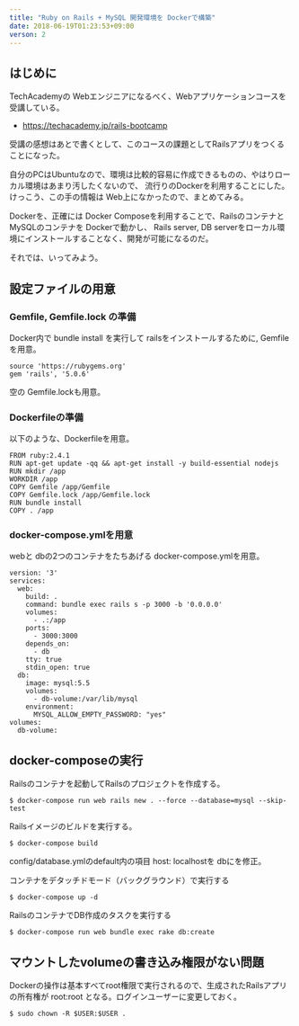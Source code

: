 ```yaml
---
title: "Ruby on Rails + MySQL 開発環境を Dockerで構築"
date: 2018-06-19T01:23:53+09:00
verson: 2
---
```


## はじめに
TechAcademyの Webエンジニアになるべく、Webアプリケーションコースを受講している。

- https://techacademy.jp/rails-bootcamp

受講の感想はあとで書くとして、このコースの課題としてRailsアプリをつくることになった。

自分のPCはUbuntuなので、環境は比較的容易に作成できるものの、やはりローカル環境はあまり汚したくないので、
流行りのDockerを利用することにした。けっこう、この手の情報は Web上になかったので、まとめてみる。

Dockerを、正確には Docker Composeを利用することで、Railsのコンテナと MySQLのコンテナを Dockerで動かし、
Rails server, DB serverをローカル環境にインストールすることなく、開発が可能になるのだ。

それでは、いってみよう。

## 設定ファイルの用意
### Gemfile, Gemfile.lock の準備
Docker内で bundle install を実行して railsをインストールするために, Gemfileを用意。

```
source 'https://rubygems.org'
gem 'rails', '5.0.6'
```

空の Gemfile.lockも用意。

### Dockerfileの準備
以下のような、Dockerfileを用意。

```
FROM ruby:2.4.1
RUN apt-get update -qq && apt-get install -y build-essential nodejs
RUN mkdir /app
WORKDIR /app
COPY Gemfile /app/Gemfile
COPY Gemfile.lock /app/Gemfile.lock
RUN bundle install
COPY . /app
```

### docker-compose.ymlを用意
webと dbの2つのコンテナをたちあげる docker-compose.ymlを用意。

```
version: '3'
services:
  web:
    build: .
    command: bundle exec rails s -p 3000 -b '0.0.0.0'
    volumes:
      - .:/app
    ports:
      - 3000:3000
    depends_on:
      - db
    tty: true
    stdin_open: true
  db:
    image: mysql:5.5
    volumes:
      - db-volume:/var/lib/mysql
    environment:
      MYSQL_ALLOW_EMPTY_PASSWORD: "yes"
volumes:
  db-volume:
```

## docker-composeの実行
Railsのコンテナを起動してRailsのプロジェクトを作成する。

```
$ docker-compose run web rails new . --force --database=mysql --skip-test
```

Railsイメージのビルドを実行する。

```
$ docker-compose build
```

config/database.ymlのdefault内の項目 host: localhostを dbにを修正。


コンテナをデタッチドモード（バックグラウンド）で実行する

```
$ docker-compose up -d
```

RailsのコンテナでDB作成のタスクを実行する

```
$ docker-compose run web bundle exec rake db:create
```


## マウントしたvolumeの書き込み権限がない問題
Dockerの操作は基本すべてroot権限で実行されるので、生成されたRailsアプリの所有権が root:root となる。ログインユーザーに変更しておく。

```
$ sudo chown -R $USER:$USER .
```

